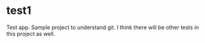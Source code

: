 # test1
Test app. Sample project to understand git.
I think there will be other tests in this project as well.